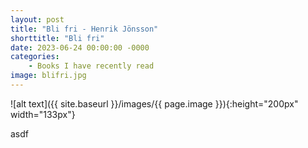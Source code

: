 ```yaml
---
layout: post
title: "Bli fri - Henrik Jönsson"
shorttitle: "Bli fri"
date: 2023-06-24 00:00:00 -0000
categories: 
    - Books I have recently read
image: blifri.jpg
---
```


![alt text]({{ site.baseurl }}/images/{{ page.image }}){:height="200px" width="133px"}

asdf